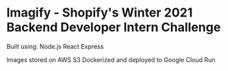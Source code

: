 # Imagify - Shopify's Winter 2021 Backend Developer Intern Challenge

Built using:
Node.js
React
Express

Images stored on AWS S3
Dockerized and deployed to Google Cloud Run
